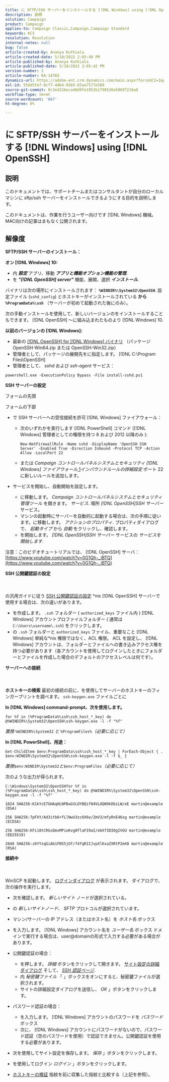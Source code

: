 ```yaml
---
title: に SFTP/SSH サーバーをインストールする [!DNL Windows] using [!DNL OpenSSH]
description: 説明
solution: Campaign
product: Campaign
applies-to: Campaign Classic,Campaign,Campaign Standard
keywords: KCS
resolution: Resolution
internal-notes: null
bug: false
article-created-by: Ananya Kuthiala
article-created-date: 5/10/2022 2:03:40 PM
article-published-by: Ananya Kuthiala
article-published-date: 5/10/2022 2:05:42 PM
version-number: 2
article-number: KA-14765
dynamics-url: https://adobe-ent.crm.dynamics.com/main.aspx?forceUCI=1&pagetype=entityrecord&etn=knowledgearticle&id=f3e81ffc-69d0-ec11-a7b5-0022480a8e40
exl-id: 55dd5fef-0cf7-4db4-92b5-65aa7577e589
source-git-commit: 0c3e421beca46d9fe1952b1f98538a50697216a0
workflow-type: tm+mt
source-wordcount: '667'
ht-degree: 0%

---
```


# に SFTP/SSH サーバーをインストールする [!DNL Windows] using [!DNL OpenSSH]

## 説明


このドキュメントでは、サポートチームまたはコンサルタントが自分のローカルマシンに sftp/ssh サーバーをインストールできるようにする目的を説明します。

このドキュメントは、作業を行うユーザー向けです [!DNL Windows] 機械。 MAC向けの記事はまもなく公開されます。


## 解像度


<b>SFTP/SSH サーバーのインストール：</b>

<b>オン [!DNL Windows] 10:</b>

- 内 <b>*設定</b>* アプリ、移動 <b>*アプリと機能オプション機能の管理</b>*.
- を <b>*&quot;[!DNL OpenSSH] server&quot;</b>* 機能、展開、選択 <b>*インストール</b>*.


バイナリは次の場所にインストールされます： <b>`%WINDIR%\System32\OpenSSH`</b>. 設定ファイル (`sshd_config`) とホストキーがインストールされている <b>から `%ProgramData%\ssh`</b> （サーバーが初めて起動された後にのみ）。

次の手動インストールを使用して、新しいバージョンのをインストールすることもできます。 [!DNL OpenSSH] ～に組み込まれたものより [!DNL Windows] 10.

<b>以前のバージョンの [!DNL Windows]:</b>

- 最新の [[!DNL OpenSSH] for [!DNL Windows] バイナリ](https://github.com/PowerShell/Win32-OpenSSH/releases "https://github.com/PowerShell/Win32-OpenSSH/releases") （パッケージ OpenSSH-Win64.zip または OpenSSH-Win32.zip）
- 管理者として、パッケージの展開先をに指定します。 [!DNL C:\Program Files\OpenSSH]
- 管理者として、 *sshd* および *ssh-agent* サービス：


`powershell.exe -ExecutionPolicy Bypass -File install-sshd.ps1`



<b>SSH サーバーの設定</b>

フォームの先頭

フォームの下部

- で SSH サーバーへの受信接続を許可 [!DNL Windows] ファイアウォール：

   - 次のいずれかを実行します [!DNL PowerShell] コマンド ([!DNL Windows] 管理者としての権限を持つ 8 および 2012 以降のみ ):

      `New-NetFirewallRule -Name sshd -DisplayName 'OpenSSH SSH Server' -Enabled True -Direction Inbound -Protocol TCP -Action Allow -LocalPort 22`

   - または *Campaign コントロールパネルシステムとセキュリティ  [!DNL Windows] ファイアウォール*[ 1](https://winscp.net/eng/docs/guide_windows_openssh_server#fn1)*インバウンドルールの詳細設定* ポート 22 に新しいルールを追加します。

- サービスを開始し、自動開始を設定します。

   - に移動します。 *Campaign コントロールパネルシステムとセキュリティ管理ツール* を開きます。 *サービス*. 場所 *[!DNL OpenSSH]SSH サーバー* サービス。
   - マシンの起動時にサーバーを自動的に起動する場合は、次の手順に従います。に移動します。 *アクションのプロパティ*. プロパティダイアログで、 *起動タイプ* から *自動* をクリックし、確認します。
   - を開始します。 *[!DNL OpenSSH]SSH サーバー* サービスの *サービスを開始します*.


注意：このビデオチュートリアルでは、 [!DNL OpenSSH] サーバ： [https://www.youtube.com/watch?v=0G1Qh-_jBTQ](https://www.youtube.com/watch?v=0G1Qh-_jBTQ)



<b>SSH 公開鍵認証の設定</b>
<br><br> <br><br>
の汎用ガイドに従う [SSH 公開鍵認証の設定](https://winscp.net/eng/docs/guide_public_key) \*nix [!DNL OpenSSH] サーバーで使用する場合は、次の違いがあります。

- を作成します。 `.ssh` フォルダー ( `authorized_keys` ファイル内 ) [!DNL Windows] アカウントプロファイルフォルダー ( 通常は `C:\Users\username\.ssh`) をクリックします。
- の `.ssh` フォルダーと `authorized_keys` ファイル、重要なこと [!DNL Windows] 単純な\*nix 権限ではなく、ACL 権限。 ACL を設定し、 [!DNL Windows] アカウントは、フォルダーとファイルへの書き込みアクセス権を持つ必要があります（各アカウントを使用してログインしたときにフォルダーとファイルを作成した場合のデフォルトのアクセスレベルは何です）。


<b>サーバーへの接続</b>
<br><br> <br><br><b>ホストキーの検索</b>
最初の接続の前に、を使用してサーバーのホストキーのフィンガープリントを調べます。 `ssh-keygen.exe` ファイルごとに

<b>In [!DNL Windows] command-prompt、次を使用します。 </b>


```
for %f in (%ProgramData%\ssh\ssh_host_*_key) do @%WINDIR%\System32\OpenSSH\ssh-keygen.exe -l -f "%f"
```


*置換* `%WINDIR%\System32` *と* `%ProgramFiles%`*（必要に応じて）*

<b>In [!DNL PowerShell]、用途： </b>


```
Get-ChildItem $env:ProgramData\ssh\ssh_host_*_key | ForEach-Object { . $env:WINDIR\System32\OpenSSH\ssh-keygen.exe -l -f $_ }
```


*置換&#x200B;*`$env:WINDIR\System32`*と&#x200B;*`$env:ProgramFiles`*（必要に応じて）*

次のような出力が得られます。


```
C:\Windows\System32\OpenSSHfor %f in (%ProgramData%\ssh\ssh_host_*_key) do @%WINDIR%\System32\OpenSSH\ssh-keygen.exe -l -f "%f"
```



```
1024 SHA256:K1kYcE7GHAqHLNPBaGVLOYBQif04VLOQN9kDbiLW/eE martin@example (DSA)
```



```
256 SHA256:7pFXY/Ad3itb6+fLlNwU3zc6X6o/ZmV3/mfyRnE46xg martin@example (ECDSA)
```



```
256 SHA256:KFi18tCRGsQmxMPioKvg0flaFI9aI/ebXfIDIOgIVGU martin@example (ED25519)
```



```
2048 SHA256:z6YYzqGiAb1FN55jOf/f4fqR1IJvpXlKxaZXRtP2mX8 martin@example (RSA)
```




<b>接続中</b>
<br><br> <br><br>
WinSCP を起動します。 [ログインダイアログ](https://winscp.net/eng/docs/ui_login) が表示されます。 ダイアログで、次の操作を実行します。

- 次を確認します。 *新しいサイト* ノードが選択されている。
- の *新しいサイトノード*、 *SFTP* プロトコルが選択されています。
- マシン/サーバーの IP アドレス（またはホスト名）を *ホスト名* ボックス
- を入力します。 [!DNL Windows] アカウント名を *ユーザー名* ボックス ドメインで実行する場合は、user@domainの形式で入力する必要がある場合があります。
- 公開鍵認証の場合：

   - を押します。 *詳細* ボタンをクリックして開きます。 [サイト設定の詳細ダイアログ](https://winscp.net/eng/docs/ui_login_advanced) そして、 *[SSH 認証ページ](https://winscp.net/eng/docs/ui_login_authentication)*.
   - 内 *秘密鍵ファイル* 「 」ボックスをオンにすると、秘密鍵ファイルが選択されます。
   - サイトの詳細設定ダイアログを送信し、 *OK* 」ボタンをクリックします。
- パスワード認証の場合：

   - を入力します。 [!DNL Windows] アカウントのパスワードを *パスワード* ボックス
   - 次に、 [!DNL Windows] アカウントにパスワードがないので、パスワード認証（空のパスワードを使用）で認証できません。公開鍵認証を使用する必要があります。
- 次を使用してサイト設定を保存します。 *保存* 」ボタンをクリックします。
- を使用してログイン *ログイン* 」ボタンをクリックします。
- [ホストキーの検証](https://winscp.net/eng/docs/ssh_verifying_the_host_key) 指紋を前に収集した指紋と比較する（上記を参照）。

